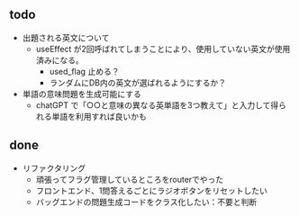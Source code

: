 ## todo  
- 出題される英文について
  - useEffect が2回呼ばれてしまうことにより、使用していない英文が使用済みになる。
    - used_flag 止める？
    - ランダムにDB内の英文が選ばれるようにするか？
- 単語の意味問題を生成可能にする
  - chatGPT で「○○と意味の異なる英単語を3つ教えて」と入力して得られる単語を利用すれば良いかも


## done
- リファクタリング
  - 頑張ってフラグ管理しているところをrouterでやった
  - フロントエンド、1問答えるごとにラジオボタンをリセットしたい
  - バッグエンドの問題生成コードをクラス化したい：不要と判断

